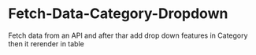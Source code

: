 # Fetch-Data-Category-Dropdown
Fetch data from an API and after thar add drop down features in Category then it rerender in table
